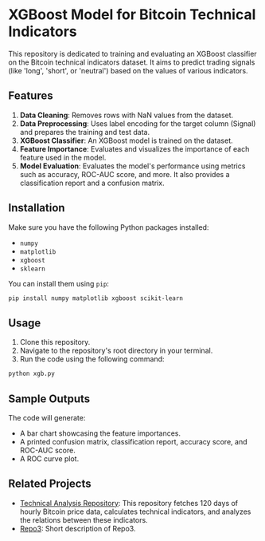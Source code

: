 
# XGBoost Model for Bitcoin Technical Indicators

This repository is dedicated to training and evaluating an XGBoost classifier on the Bitcoin technical indicators dataset. It aims to predict trading signals (like 'long', 'short', or 'neutral') based on the values of various indicators.

## Features

1. **Data Cleaning**: Removes rows with NaN values from the dataset.
2. **Data Preprocessing**: Uses label encoding for the target column (Signal) and prepares the training and test data.
3. **XGBoost Classifier**: An XGBoost model is trained on the dataset.
4. **Feature Importance**: Evaluates and visualizes the importance of each feature used in the model.
5. **Model Evaluation**: Evaluates the model's performance using metrics such as accuracy, ROC-AUC score, and more. It also provides a classification report and a confusion matrix.

## Installation

Make sure you have the following Python packages installed:

- `numpy`
- `matplotlib`
- `xgboost`
- `sklearn`

You can install them using `pip`:

```bash
pip install numpy matplotlib xgboost scikit-learn
```

## Usage

1. Clone this repository.
2. Navigate to the repository's root directory in your terminal.
3. Run the code using the following command:

```bash
python xgb.py
```

## Sample Outputs

The code will generate:

- A bar chart showcasing the feature importances.
- A printed confusion matrix, classification report, accuracy score, and ROC-AUC score.
- A ROC curve plot.

## Related Projects

- [Technical Analysis Repository](<[link-to-previous-repo](https://github.com/tzelalouzeir/XGBoost_Indicators)>): This repository fetches 120 days of hourly Bitcoin price data, calculates technical indicators, and analyzes the relations between these indicators.
- [Repo3](<link-to-repo3>): Short description of Repo3.
